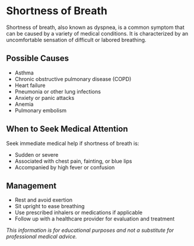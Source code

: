 # Shortness of Breath

Shortness of breath, also known as dyspnea, is a common symptom that can be caused by a variety of medical conditions. It is characterized by an uncomfortable sensation of difficult or labored breathing.

## Possible Causes

- Asthma
- Chronic obstructive pulmonary disease (COPD)
- Heart failure
- Pneumonia or other lung infections
- Anxiety or panic attacks
- Anemia
- Pulmonary embolism

## When to Seek Medical Attention

Seek immediate medical help if shortness of breath is:

- Sudden or severe
- Associated with chest pain, fainting, or blue lips
- Accompanied by high fever or confusion

## Management

- Rest and avoid exertion
- Sit upright to ease breathing
- Use prescribed inhalers or medications if applicable
- Follow up with a healthcare provider for evaluation and treatment

*This information is for educational purposes and not a substitute for professional medical advice.*